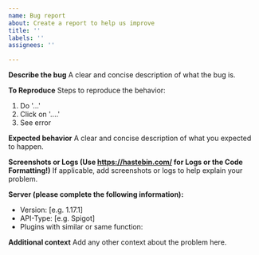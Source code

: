 ```yaml
---
name: Bug report
about: Create a report to help us improve
title: ''
labels: ''
assignees: ''

---
```


**Describe the bug**
A clear and concise description of what the bug is.

**To Reproduce**
Steps to reproduce the behavior:
1. Do '...'
2. Click on '....'
4. See error

**Expected behavior**
A clear and concise description of what you expected to happen.

**Screenshots or Logs (Use https://hastebin.com/ for Logs or the Code Formatting!)**
If applicable, add screenshots or logs to help explain your problem.

**Server (please complete the following information):**
 - Version: [e.g. 1.17.1]
 - API-Type: [e.g. Spigot]
 - Plugins with similar or same function: 

**Additional context**
Add any other context about the problem here.
